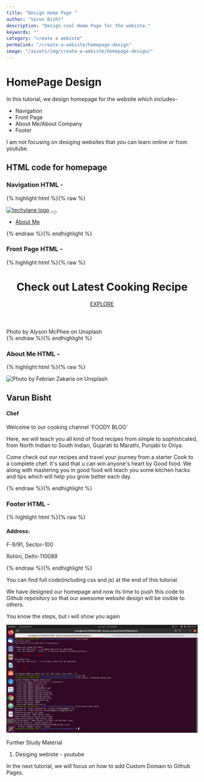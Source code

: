 ```yaml
---
title: "Design Home Page "
author: "Varun Bisht"
description: "Design cool Home Page for the webiste."
keywords: ""
category: "create a webiste"
permalink: "/create-a-webiste/homepage-design"
image: "/assets/img/create-a-webiste/homepage-design/"
---
```

# HomePage Design

In this tutorial, we design homepage for the website which includes-
- Navigation
- Front Page
- About Me/About Company
- Footer

I am not focusing on desiging websites that you can learn online or from youtube.

## HTML code for homepage

### Navigation HTML -
{% highlight html %}{% raw %}
<nav class="navbar navbar-expand-md navbar-dark fixed-top" id="mainNav">
  <div class="container-fluid">
    <a class="navbar-brand" href="#"><img alt="techylane logo" src="img/logo_red.png"></a>
    <button class="navbar-toggler" type="button" data-toggle="collapse" data-target="#navbarResponsive">
      <span class="navbar-toggle-icon"><i class="fa fa-bars fa-1x"></i></span>
    </button>
    <div class="collapse navbar-collapse" id="navbarResponsive">
      <ul class="navbar-nav ml-auto">
        <li class="nav-item">
          <a class="nav-link" href="#aboutus">About Me</a>
        </li>
      </ul>
    </div>
  </div>
</nav>
{% endraw %}{% endhighlight %}

### Front Page HTML -
{% highlight html %}{% raw %}
<header class="masthead">
  <div class="container h-100">
    <div class="image-cont row h-100 align-items-end">
      <div class="col-12 text-center">
        <h1 class="font-weight-light">Check out Latest Cooking Recipe</h1>
        <a class="lead" href="#">EXPLORE</a>
      </div>
    </div>
  </div>
</header>
<div class="bottom-right">Photo by Alyson McPhee on Unsplash</div>
{% endraw %}{% endhighlight %}

### About Me HTML -
{% highlight html %}{% raw %}
<section id="aboutus">
<div class="container-fluid">
<div class="row">
  <div class="col-sm-4">
    <div class="img-wrap">
      <img alt="Photo by Febrian Zakaria on Unsplash" title="Photo by Febrian Zakaria on Unsplash" src="img/profile.jpg"/>
    </div>
  </div>
<div class="col-sm-8">
  <h2>Varun Bisht</h2>
  <h4>Chef</h4>
  <p>Welcome to our cooking channel 'FOODY BLOG'</p>
  <p>Here, we will teach you all kind of food recipes from simple to sophisticated, from North Indian to South Indian,
     Gujarati to Marathi, Punjabi to Oriya.</p>
  </p> Come check out our recipes and travel your journey from a starter Cook to a complete chef.
     It's said that u can win anyone's heart by Good food. We along with mastering you in good food will teach you some kitchen
     hacks and tips which will help you grow better each day.</p>
</div>
</div>
</div>
</section>
{% endraw %}{% endhighlight %}

### Footer HTML -
{% highlight html %}{% raw %}
<footer>
  <div class="container-fluid padding">
    <div class="row text-center">
      <div class="address col-xs-6 col-sm-6 col-md-3 col-lg-3 col-xl-2">
        <h4>Address:</h4>
        <p>F-9/91, Sector-100</p>
        <p>Rohini, Delhi-110089</p>
      </div>
    </div>
  </div>
</footer>
{% endraw %}{% endhighlight %}

You can find full code(including css and js) at the end of this tutorial.

We have designed our homepage and now its time to push this code to Github repository so that our awesome website design will be visible to others.

You know the steps, but i will show you again
<div class="imgCont">
  <img alt="Push HomePage Steps" title="Push HomePage Steps" src="/assets/img/create-a-website/homepage-design/push_homepage_steps.png"/>
</div>

Further Study Material
1. Desiging webiste - youtube

In the next tutorial, we will focus on how to add Custom Domain to Github Pages.
